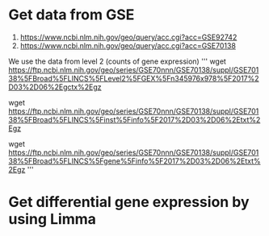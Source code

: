 # Get data from GSE 
1. https://www.ncbi.nlm.nih.gov/geo/query/acc.cgi?acc=GSE92742 
2. https://www.ncbi.nlm.nih.gov/geo/query/acc.cgi?acc=GSE70138

We use the data from level 2 (counts of gene expression)
'''
wget https://ftp.ncbi.nlm.nih.gov/geo/series/GSE70nnn/GSE70138/suppl/GSE70138%5FBroad%5FLINCS%5FLevel2%5FGEX%5Fn345976x978%5F2017%2D03%2D06%2Egctx%2Egz 

wget https://ftp.ncbi.nlm.nih.gov/geo/series/GSE70nnn/GSE70138/suppl/GSE70138%5FBroad%5FLINCS%5Finst%5Finfo%5F2017%2D03%2D06%2Etxt%2Egz

wget https://ftp.ncbi.nlm.nih.gov/geo/series/GSE70nnn/GSE70138/suppl/GSE70138%5FBroad%5FLINCS%5Fgene%5Finfo%5F2017%2D03%2D06%2Etxt%2Egz 
'''

# Get differential gene expression by using Limma 


